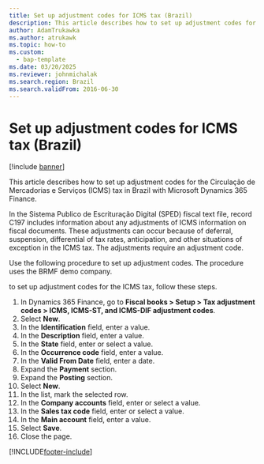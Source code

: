 ```yaml
---
title: Set up adjustment codes for ICMS tax (Brazil)
description: This article describes how to set up adjustment codes for the ICMS tax in Brazil with Microsoft Dynamics 365 Finance.
author: AdamTrukawka
ms.author: atrukawk
ms.topic: how-to
ms.custom: 
  - bap-template
ms.date: 03/20/2025
ms.reviewer: johnmichalak
ms.search.region: Brazil
ms.search.validFrom: 2016-06-30
---
```


# Set up adjustment codes for ICMS tax (Brazil)

[!include [banner](../../includes/banner.md)]

This article describes how to set up adjustment codes for the Circulação de Mercadorias e Serviços (ICMS) tax in Brazil with Microsoft Dynamics 365 Finance.

In the Sistema Publico de Escrituração Digital (SPED) fiscal text file, record C197 includes information about any adjustments of ICMS information on fiscal documents. These adjustments can occur because of deferral, suspension, differential of tax rates, anticipation, and other situations of exception in the ICMS tax. The adjustments require an adjustment code. 

Use the following procedure to set up adjustment codes. The procedure uses the BRMF demo company.

to set up adjustment codes for the ICMS tax, follow these steps.

1. In Dynamics 365 Finance, go to **Fiscal books \> Setup \> Tax adjustment codes \> ICMS, ICMS-ST, and ICMS-DIF adjustment codes**.
1. Select **New**.
1. In the **Identification** field, enter a value.
1. In the **Description** field, enter a value.
1. In the **State** field, enter or select a value.
1. In the **Occurrence code** field, enter a value.
1. In the **Valid From Date** field, enter a date.
1. Expand the **Payment** section.
1. Expand the **Posting** section.
1. Select **New**.
1. In the list, mark the selected row.
1. In the **Company accounts** field, enter or select a value.
1. In the **Sales tax code** field, enter or select a value.
1. In the **Main account** field, enter a value.
1. Select **Save**.
1. Close the page.



[!INCLUDE[footer-include](../../../includes/footer-banner.md)]
